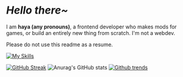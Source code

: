 # *Hello there~*

I am **haya (any pronouns)**, a frontend developer who makes mods for games, or build an entirely new thing from scratch. I'm not a webdev.

Please do not use this readme as a resume.



[![My Skills](https://skillicons.dev/icons?i=c,cpp,godot,python,lua,haxe,haxeflixel)](https://skillicons.dev)

[![GitHub Streak](https://streak-stats.demolab.com?user=haya3218&theme=synthwave&date_format=j%20M%5B%20Y%5D)](https://git.io/streak-stats)
![Anurag's GitHub stats](https://github-readme-stats.vercel.app/api?username=haya3218&show_icons=true&theme=synthwave)
[![Github trends](https://api.githubtrends.io/user/svg/haya3218/langs?time_range=six_months&include_private=True&compact=True&theme=synthwaves)](https://githubtrends.io)
